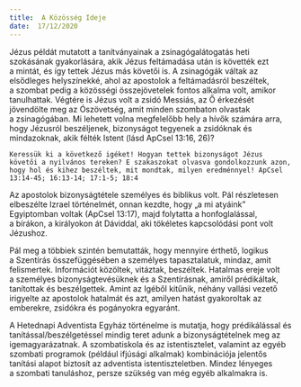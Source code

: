 ```yaml
---
title:  A Közösség Ideje
date:  17/12/2020
---
```


Jézus példát mutatott a tanítványainak a zsinagógalátogatás heti szokásának gyakorlására, akik Jézus feltámadása után is követték ezt a mintát, és így tettek Jézus más követői is. A zsinagógák váltak az elsődleges helyszínekké, ahol az apostolok a feltámadásról beszéltek, a szombat pedig a közösségi összejövetelek fontos alkalma volt, amikor tanulhattak. Végtére is Jézus volt a zsidó Messiás, az Ő érkezését jövendölte meg az Ószövetség, amit minden szombaton olvastak a zsinagógában. Mi lehetett volna megfelelőbb hely a hívők számára arra, hogy Jézusról beszéljenek, bizonyságot tegyenek a zsidóknak és mindazoknak, akik félték Istent (lásd ApCsel 13:16, 26)?

`Keressük ki a következő igéket! Hogyan tettek bizonyságot Jézus követői a nyilvános tereken? E szakaszokat olvasva gondolkozzunk azon, hogy hol és kihez beszéltek, mit mondtak, milyen eredménnyel! ApCsel 13:14-45; 16:13-14; 17:1-5; 18:4`

Az apostolok bizonyságtétele személyes és biblikus volt. Pál részletesen elbeszélte Izrael történelmét, onnan kezdte, hogy „a mi atyáink” Egyiptomban voltak (ApCsel 13:17), majd folytatta a honfoglalással, a bírákon, a királyokon át Dáviddal, aki tökéletes kapcsolódási pont volt Jézushoz.

Pál meg a többiek szintén bemutatták, hogy mennyire érthető, logikus a Szentírás összefüggésében a személyes tapasztalatuk, mindaz, amit felismertek. Információt közöltek, vitáztak, beszéltek. Hatalmas ereje volt a személyes bizonyságtevésüknek és a Szentírásnak, amiről prédikáltak, tanítottak és beszélgettek. Amint az Igéből kitűnik, néhány vallási vezető irigyelte az apostolok hatalmát és azt, amilyen hatást gyakoroltak az emberekre, zsidókra és pogányokra egyaránt.

A Hetednapi Adventista Egyház történelme is mutatja, hogy prédikálással és tanítással/beszélgetéssel mindig teret adunk a bizonyságtételnek meg az igemagyarázatnak. A szombatiskola és az istentisztelet, valamint az egyéb szombati programok (például ifjúsági alkalmak) kombinációja jelentős tanítási alapot biztosít az adventista istentiszteletben. Mindez lényeges a szombati tanuláshoz, persze szükség van még egyéb alkalmakra is.